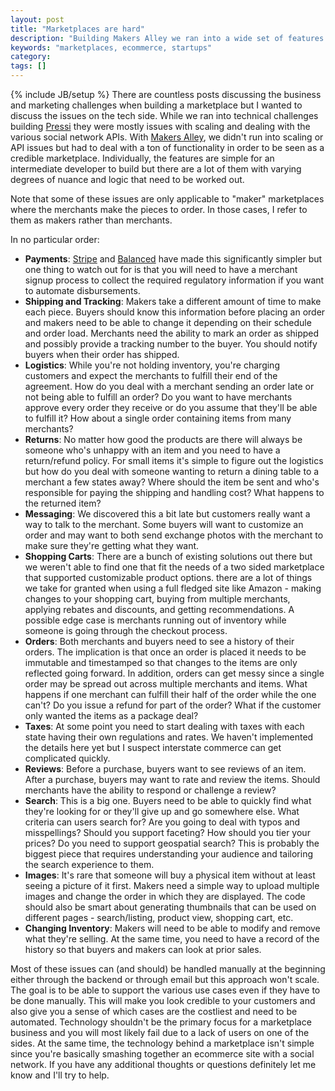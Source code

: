 ```yaml
---
layout: post
title: "Marketplaces are hard"
description: "Building Makers Alley we ran into a wide set of features we needed to implement that make marketplaces pretty hard from a technology standpoint as well."
keywords: "marketplaces, ecommerce, startups"
category: 
tags: []
---
```

{% include JB/setup %}
There are countless posts discussing the business and marketing challenges when building a marketplace but I wanted to discuss the issues on the tech side. While we ran into technical challenges building <a href="http://getpressi.com/" target="_blank">Pressi</a> they were mostly issues with scaling and dealing with the various social network APIs. With <a href="https://makersalley.com/" target="_blank">Makers Alley</a>, we didn't run into scaling or API issues but had to deal with a ton of functionality in order to be seen as a credible marketplace. Individually, the features are simple for an intermediate developer to build but there are a lot of them with varying degrees of nuance and logic that need to be worked out.

Note that some of these issues are only applicable to "maker" marketplaces where the merchants make the pieces to order. In those cases, I refer to them as makers rather than merchants.

In no particular order:

<ul class="bulleted">
	<li><strong>Payments</strong>: <a href="http://stripe.com/" target="_blank">Stripe</a> and <a href="https://www.balancedpayments.com/" target="_blank">Balanced</a> have made this significantly simpler but one thing to watch out for is that you will need to have a merchant signup process to collect the required regulatory information if you want to automate disbursements.</li>
	<li><strong>Shipping and Tracking</strong>: Makers take a different amount of time to make each piece. Buyers should know this information before placing an order and makers need to be able to change it depending on their schedule and order load. Merchants need the ability to mark an order as shipped and possibly provide a tracking number to the buyer. You should notify buyers when their order has shipped.</li>
	<li><strong>Logistics</strong>: While you're not holding inventory, you're charging customers and expect the merchants to fulfill their end of the agreement. How do you deal with a merchant sending an order late or not being able to fulfill an order? Do you want to have merchants approve every order they receive or do you assume that they'll be able to fulfill it? How about a single order containing items from many merchants?</li>
	<li><strong>Returns</strong>: No matter how good the products are there will always be someone who's unhappy with an item and you need to have a return/refund policy. For small items it's simple to figure out the logistics but how do you deal with someone wanting to return a dining table to a merchant a few states away? Where should the item be sent and who's responsible for paying the shipping and handling cost? What happens to the returned item?</li>
	<li><strong>Messaging</strong>: We discovered this a bit late but customers really want a way to talk to the merchant. Some buyers will want to customize an order and may want to both send exchange photos with the merchant to make sure they're getting what they want.</li>
	<li><strong>Shopping Carts</strong>: There are a bunch of existing solutions out there but we weren't able to find one that fit the needs of a two sided marketplace that supported customizable product options. there are a lot of things we take for granted when using a full fledged site like Amazon - making changes to your shopping cart, buying from multiple merchants, applying rebates and discounts, and getting recommendations. A possible edge case is merchants running out of inventory while someone is going through the checkout process.</li>
	<li><strong>Orders</strong>: Both merchants and buyers need to see a history of their orders. The implication is that once an order is placed it needs to be immutable and timestamped so that changes to the items are only reflected going forward. In addition, orders can get messy since a single order may be spread out across multiple merchants and items. What happens if one merchant can fulfill their half of the order while the one can't? Do you issue a refund for part of the order? What if the customer only wanted the items as a package deal?</li>
	<li><strong>Taxes</strong>: At some point you need to start dealing with taxes with each state having their own regulations and rates. We haven't implemented the details here yet but I suspect interstate commerce can get complicated quickly.</li>
	<li><strong>Reviews</strong>: Before a purchase, buyers want to see reviews of an item. After a purchase, buyers may want to rate and review the items. Should merchants have the ability to respond or challenge a review?</li>
	<li><strong>Search</strong>: This is a big one. Buyers need to be able to quickly find what they're looking for or they'll give up and go somewhere else. What criteria can users search for? Are you going to deal with typos and misspellings? Should you support faceting? How should you tier your prices? Do you need to support geospatial search? This is probably the biggest piece that requires understanding your audience and tailoring the search experience to them.</li>
	<li><strong>Images</strong>: It's rare that someone will buy a physical item without at least seeing a picture of it first. Makers need a simple way to upload multiple images and change the order in which they are displayed. The code should also be smart about generating thumbnails that can be used on different pages - search/listing, product view, shopping cart, etc.</li>
	<li><strong>Changing Inventory</strong>: Makers will need to be able to modify and remove what they're selling. At the same time, you need to have a record of the history so that buyers and makers can look at prior sales.</li>
</ul>

Most of these issues can (and should) be handled manually at the beginning either through the backend or through email but this approach won't scale. The goal is to be able to support the various use cases even if they have to be done manually. This will make you look credible to your customers and also give you a sense of which cases are the costliest and need to be automated. Technology shouldn't be the primary focus for a marketplace business and you will most likely fail due to a lack of users on one of the sides. At the same time, the technology behind a marketplace isn't simple since you're basically smashing together an ecommerce site with a social network. If you have any additional thoughts or questions definitely let me know and I'll try to help.
